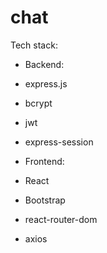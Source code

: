 # chat

Tech stack:
   - Backend:
   - express.js
   - bcrypt
   - jwt
   - express-session
   
   - Frontend:
   - React
   - Bootstrap
   - react-router-dom
   - axios
